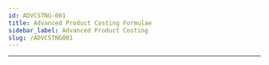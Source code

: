 ```yaml
---
id: ADVCSTNG-001
title: Advanced Product Costing Formulae 
sidebar_label: Advanced Product Costing 
slug: /ADVCSTNG001
---
```


___

